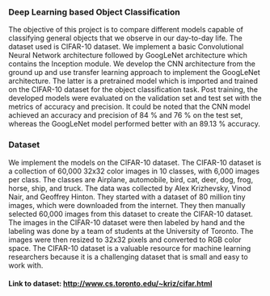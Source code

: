 ### Deep Learning based Object Classification

The objective of this project is to compare different models capable of classifying general objects that we observe in our day-to-day life. 
The dataset used is CIFAR-10 dataset. We implement a basic Convolutional Neural Network architecture followed by GoogLeNet architecture which contains the Inception module. 
We develop the CNN architecture from the ground up and use transfer learning approach to implement the GoogLeNet architecture. 
The latter is a pretrained model which is imported and trained on the CIFAR-10 dataset for the object classification task. 
Post training, the developed models were evaluated on the validation set and test set with the metrics of accuracy and precision. 
It could be noted that the CNN model achieved an accuracy and precision of 84 % and 76 % on the test set, whereas the GoogLeNet model performed better with an 89.13 % accuracy.

### Dataset

We implement the models on the CIFAR-10 dataset. The CIFAR-10 dataset is a collection of 60,000 32x32 color images in 10 classes, with 6,000 images per class. 
The classes are Airplane, automobile, bird, cat, deer, dog, frog, horse, ship, and truck. The data was collected by Alex Krizhevsky, Vinod Nair, and Geoffrey Hinton. 
They started with a dataset of 80 million tiny images, which were downloaded from the internet. They then manually selected 60,000 images from this dataset to create the CIFAR-10 dataset. 
The images in the CIFAR-10 dataset were then labeled by hand and the labeling was done by a team of students at the University of Toronto. 
The images were then resized to 32x32 pixels and converted to RGB color space. The CIFAR-10 dataset is a valuable resource for machine learning researchers because it is a challenging dataset that is small and easy to work with. 

#### Link to dataset: http://www.cs.toronto.edu/~kriz/cifar.html
